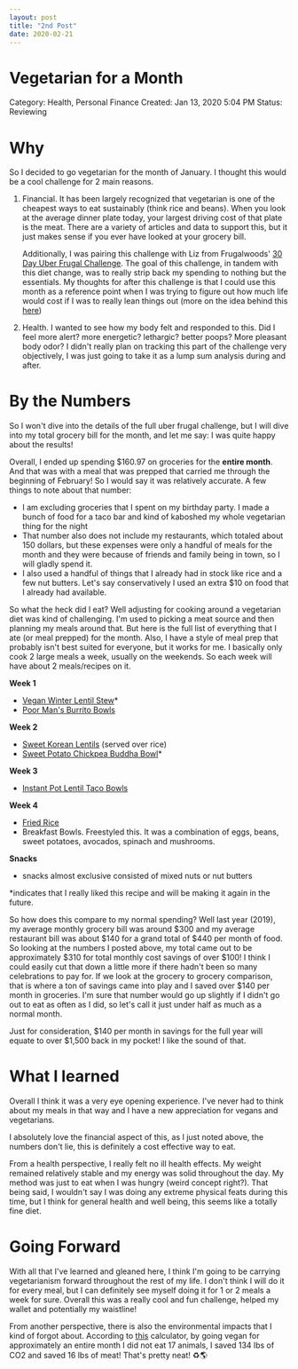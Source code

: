 ```yaml
---
layout: post
title: "2nd Post"
date: 2020-02-21
---
```

# Vegetarian for a Month

Category: Health, Personal Finance
Created: Jan 13, 2020 5:04 PM
Status: Reviewing

# Why

So I decided to go vegetarian for the month of January. I thought this would be a cool challenge for 2 main reasons. 

1. Financial. It has been largely recognized that vegetarian is one of the cheapest ways to eat sustainably (think rice and beans). When you look at the average dinner plate today, your largest driving cost of that plate is the meat. There are a variety of articles and data to support this, but it just makes sense if you ever have looked at your grocery bill. 

    Additionally, I was pairing this challenge with Liz from Frugalwoods' [30 Day Uber Frugal Challenge](https://www.frugalwoods.com/category/uberfrugalmonth/). The goal of this challenge, in tandem with this diet change, was to really strip back my spending to nothing but the essentials. My thoughts for after this challenge is that I could use this month as a reference point when I was trying to figure out how much life would cost if I was to really lean things out (more on the idea behind this [here](https://www.1500days.com/are-you-leanfire-fatfire-or-fartfire/))

2. Health. I wanted to see how my body felt and responded to this. Did I feel more alert? more energetic? lethargic? better poops? More pleasant body odor? I didn't really plan on tracking this part of the challenge very objectively, I was just going to take it as a lump sum analysis during and after. 

# By the Numbers

So I won't dive into the details of the full uber frugal challenge, but I will dive into my total grocery bill for the month, and let me say: I was quite happy about the results! 

Overall, I ended up spending $160.97 on groceries for the **entire month**. And that was with a meal that was prepped that carried me through the beginning of February! So I would say it was relatively accurate. A few things to note about that number: 

- I am excluding groceries that I spent on my birthday party. I made a bunch of food for a taco bar and kind of kaboshed my whole vegetarian thing for the night
- That number also does not include my restaurants, which totaled about 150 dollars, but these expenses were only a handful of meals for the month and they were because of friends and family being in town, so I will gladly spend it.
- I also used a handful of things that I already had in stock like rice and a few nut butters. Let's say conservatively I used an extra $10 on food that I already had available.

So what the heck did I eat? Well adjusting for cooking around a vegetarian diet was kind of challenging. I'm used to picking a meat source and then planning my meals around that. But here is the full list of everything that I ate (or meal prepped) for the month. Also, I have a style of meal prep that probably isn't best suited for everyone, but it works for me. I basically only cook 2 large meals a week, usually on the weekends. So each week will have about 2 meals/recipes on it. 

**Week 1** 

- [Vegan Winter Lentil Stew](https://www.budgetbytes.com/vegan-winter-lentil-stew/)*
- [Poor Man's Burrito Bowls](https://www.budgetbytes.com/poor-mans-burrito-bowls/)

**Week 2**

- [Sweet Korean Lentils](https://itdoesnttastelikechicken.com/sweet-korean-lentils/) (served over rice)
- [Sweet Potato Chickpea Buddha Bowl](https://minimalistbaker.com/sweet-potato-chickpea-buddha-bowl/)*

**Week 3**

- [Instant Pot Lentil Taco Bowls](https://www.acouplecooks.com/smoky-instant-pot-lentils-and-rice-pressure-cooker/)

**Week 4**

- [Fried Rice](https://www.budgetbytes.com/vegetable-not-fried-rice/#wprm-recipe-container-33695)
- Breakfast Bowls. Freestyled this. It was a combination of eggs, beans, sweet potatoes, avocados, spinach and mushrooms.

**Snacks**

- snacks almost exclusive consisted of mixed nuts or nut butters

*indicates that I really liked this recipe and will be making it again in the future. 

So how does this compare to my normal spending? Well last year (2019), my average monthly grocery bill was around $300 and my average restaurant bill was about $140 for a grand total of $440 per month of food. So looking at the numbers I posted above, my total came out to be approximately $310 for  total monthly cost savings of over $100! I think I could easily cut that down a little more if there hadn't been so many celebrations to pay for. If we look at the grocery to grocery comparison, that is where a ton of savings came into play and I saved over $140 per month in groceries. I'm sure that number would go up slightly if I didn't go out to eat as often as I did, so let's call it just under half as much as a normal month. 

Just for consideration, $140 per month in savings for the full year will equate to over $1,500 back in my pocket! I like the sound of that. 

# What I learned

Overall I think it was a very eye opening experience. I've never had to think about my meals in that way and I have a new appreciation for vegans and vegetarians. 

I absolutely love the financial aspect of this, as I just noted above, the numbers don't lie, this is definitely a cost effective way to eat. 

From a health perspective, I really felt no ill health effects. My weight remained relatively stable and my energy was solid throughout the day. My method was just to eat when I was hungry (weird concept right?). That being said, I wouldn't say I was doing any extreme physical feats during this time, but I think for general health and well being, this seems like a totally fine diet.

# Going Forward

With all that I've learned and gleaned here, I think I'm going to be carrying vegetarianism forward throughout the rest of my life. I don't think I will do it for every meal, but I can definitely see myself doing it for 1 or 2 meals a week for sure. Overall this was a really cool and fun challenge, helped my wallet and potentially my waistline! 

From another perspective, there is also the environmental impacts that I kind of forgot about. According to [this](https://vegetariancalculator.com/) calculator, by going vegan for approximately an entire month I did not eat 17 animals, I saved 134 lbs of CO2 and saved 16 lbs of meat! That's pretty neat! ♻🌎
